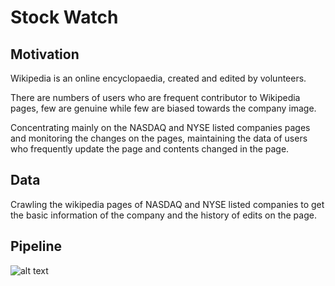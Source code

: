 # Stock Watch

## Motivation
Wikipedia is an online encyclopaedia, created and edited by volunteers.

There are numbers of users who are frequent contributor to Wikipedia pages, few are genuine while few are biased towards the company image.

Concentrating mainly on the NASDAQ and NYSE listed companies pages and monitoring the changes on the pages, maintaining the data of users who frequently update the page  and contents changed in the page.


## Data
Crawling the wikipedia pages of NASDAQ and NYSE listed companies to get the basic information of the company and the history of edits on the page. 

## Pipeline

![alt text](https://github.com/SainathDutkar/StockWatch/blob/master/docs/StockWatchPipeline.JPG)



